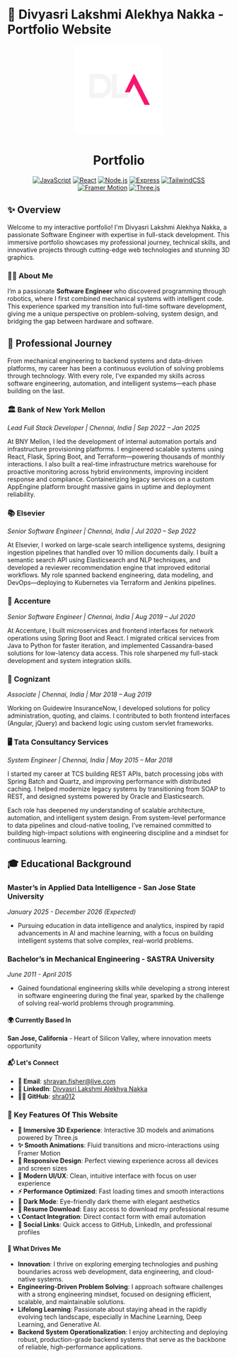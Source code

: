 # 🚀 Divyasri Lakshmi Alekhya Nakka - Portfolio Website

<div align="center">
  <img src="public/logo.png" alt="Portfolio Logo" width="200"/>
  <h1>Portfolio</h1>
  
  [![JavaScript](https://img.shields.io/badge/JavaScript-F7DF1E?style=for-the-badge&logo=javascript&logoColor=black)](https://javascript.info/)
  [![React](https://img.shields.io/badge/React-20232A?style=for-the-badge&logo=react&logoColor=61DAFB)](https://reactjs.org/)
  [![Node.js](https://img.shields.io/badge/Node.js-339933?style=for-the-badge&logo=nodedotjs&logoColor=white)](https://nodejs.org/)
  [![Express](https://img.shields.io/badge/Express-000000?style=for-the-badge&logo=express&logoColor=white)](https://expressjs.com/)
  [![TailwindCSS](https://img.shields.io/badge/Tailwind_CSS-38B2AC?style=for-the-badge&logo=tailwind-css&logoColor=white)](https://tailwindcss.com/)
  [![Framer Motion](https://img.shields.io/badge/Framer_Motion-000000?style=for-the-badge&logo=framer&logoColor=white)](https://www.framer.com/motion/)
  [![Three.js](https://img.shields.io/badge/Three.js-000000?style=for-the-badge&logo=three.js&logoColor=white)](https://threejs.org/)
</div>

## ✨ Overview

Welcome to my interactive portfolio! I'm Divyasri Lakshmi Alekhya Nakka, a passionate Software Engineer with expertise in full-stack development. This immersive portfolio showcases my professional journey, technical skills, and innovative projects through cutting-edge web technologies and stunning 3D graphics.

### 👨‍💻 About Me

I’m a passionate **Software Engineer** who discovered programming through robotics, where I first combined mechanical systems with intelligent code. This experience sparked my transition into full-time software development, giving me a unique perspective on problem-solving, system design, and bridging the gap between hardware and software.

## 💼 **Professional Journey**

From mechanical engineering to backend systems and data-driven platforms, my career has been a continuous evolution of solving problems through technology. With every role, I've expanded my skills across software engineering, automation, and intelligent systems—each phase building on the last.


### 🏛️ **Bank of New York Mellon**  
*Lead Full Stack Developer | Chennai, India | Sep 2022 – Jan 2025*

At BNY Mellon, I led the development of internal automation portals and infrastructure provisioning platforms. I engineered scalable systems using React, Flask, Spring Boot, and Terraform—powering thousands of monthly interactions. I also built a real-time infrastructure metrics warehouse for proactive monitoring across hybrid environments, improving incident response and compliance. Containerizing legacy services on a custom AppEngine platform brought massive gains in uptime and deployment reliability.

### 📚 **Elsevier**  
*Senior Software Engineer | Chennai, India | Jul 2020 – Sep 2022*

At Elsevier, I worked on large-scale search intelligence systems, designing ingestion pipelines that handled over 10 million documents daily. I built a semantic search API using Elasticsearch and NLP techniques, and developed a reviewer recommendation engine that improved editorial workflows. My role spanned backend engineering, data modeling, and DevOps—deploying to Kubernetes via Terraform and Jenkins pipelines.

### 🔗 **Accenture**  
*Senior Software Engineer | Chennai, India | Aug 2019 – Jul 2020*

At Accenture, I built microservices and frontend interfaces for network operations using Spring Boot and React. I migrated critical services from Java to Python for faster iteration, and implemented Cassandra-based solutions for low-latency data access. This role sharpened my full-stack development and system integration skills.

### 🏢 **Cognizant**  
*Associate | Chennai, India | Mar 2018 – Aug 2019*

Working on Guidewire InsuranceNow, I developed solutions for policy administration, quoting, and claims. I contributed to both frontend interfaces (Angular, jQuery) and backend logic using custom servlet frameworks.

### 🖥️ **Tata Consultancy Services**  
*System Engineer | Chennai, India | May 2015 – Mar 2018*

I started my career at TCS building REST APIs, batch processing jobs with Spring Batch and Quartz, and improving performance with distributed caching. I helped modernize legacy systems by transitioning from SOAP to REST, and designed systems powered by Oracle and Elasticsearch.

Each role has deepened my understanding of scalable architecture, automation, and intelligent system design. From system-level performance to data pipelines and cloud-native tooling, I’ve remained committed to building high-impact solutions with engineering discipline and a mindset for continuous learning.


## 🎓 Educational Background

### Master’s in Applied Data Intelligence - San Jose State University
*January 2025 - December 2026 (Expected)*
- Pursuing education in data intelligence and analytics, inspired by rapid advancements in AI and machine learning, with a focus on building intelligent systems that solve complex, real-world problems.

### Bachelor’s in Mechanical Engineering - SASTRA University
*June 2011 - April 2015*
- Gained foundational engineering skills while developing a strong interest in software engineering during the final year, sparked by the challenge of solving real-world problems through programming.

#### 🌍 **Currently Based In**
**San Jose, California** - Heart of Silicon Valley, where innovation meets opportunity

#### 📬 **Let's Connect**
- **📧 Email**: [shravan.fisher@live.com](mailto:shravan.fisher@live.com)
- **💼 LinkedIn**: [Divyasri Lakshmi Alekhya Nakka](https://linkedin.com/in/shravan-kumar12)
- **👨‍💻 GitHub**: [shra012](https://github.com/shra012)

### 🌟 Key Features Of This Website

- **🎯 Immersive 3D Experience**: Interactive 3D models and animations powered by Three.js
- **✨ Smooth Animations**: Fluid transitions and micro-interactions using Framer Motion
- **📱 Responsive Design**: Perfect viewing experience across all devices and screen sizes
- **🎨 Modern UI/UX**: Clean, intuitive interface with focus on user experience
- **⚡ Performance Optimized**: Fast loading times and smooth interactions
- **🌙 Dark Mode**: Eye-friendly dark theme with elegant aesthetics
- **📄 Resume Download**: Easy access to download my professional resume
- **📞 Contact Integration**: Direct contact form with email automation
- **🔗 Social Links**: Quick access to GitHub, LinkedIn, and professional profiles

#### 🌟 **What Drives Me**

- **Innovation**: I thrive on exploring emerging technologies and pushing boundaries across web development, data engineering, and cloud-native systems.  
- **Engineering-Driven Problem Solving**: I approach software challenges with a strong engineering mindset, focused on designing efficient, scalable, and maintainable solutions.  
- **Lifelong Learning**: Passionate about staying ahead in the rapidly evolving tech landscape, especially in Machine Learning, Deep Learning, and Generative AI.  
- **Backend System Operationalization**: I enjoy architecting and deploying robust, production-grade backend systems that serve as the backbone of reliable, high-performance applications.